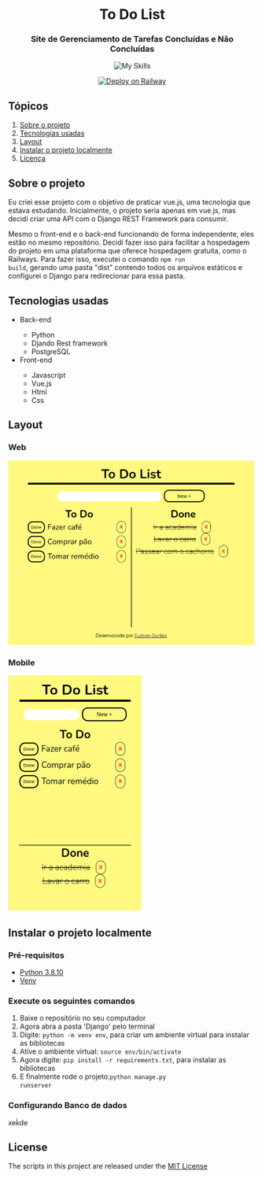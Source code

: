 <h1 align="center">To Do List</h1>

<h3 align="center">Site de Gerenciamento de Tarefas Concluídas e Não Concluídas</h3> 
<div align="center">

![My Skills](https://skills.thijs.gg/icons?i=python,django,vue,html,js,css)

</div>

<div align="center">

[![Deploy on Railway](https://railway.app/button.svg)](https://todolisteudson.up.railway.app/)

</div>

## Tópicos

1. [Sobre o projeto](#sobre-o-projeto)
2. [Tecnologias usadas](#tecnologias-usadas)
3. [Layout](#layout)
4. [Instalar o projeto localmente](#instalar-o-projeto-localmente)
5. [Licença](#license)

## Sobre o projeto

Eu criei esse projeto com o objetivo de praticar vue.js, uma tecnologia que estava estudando. Inicialmente, o projeto seria apenas em vue.js, mas decidi criar uma API com o Django REST Framework para consumir.

Mesmo o front-end e o back-end funcionando de forma independente, eles estão no mesmo repositório. Decidi fazer isso para facilitar a hospedagem do projeto em uma plataforma que oferece hospedagem gratuita, como o Railways. Para fazer isso, executei o comando <code>npm run build</code>, gerando uma pasta "dist" contendo todos os arquivos estáticos e configurei o Django para redirecionar para essa pasta.

## Tecnologias usadas

<ul>
  <li>Back-end</li>
  
   <ul>
      <li>Python</li>
      <li>Djando Rest framework</li>
      <li>PostgreSQL</li>
   </ul>
   
  <li>Front-end</li>
  
  <ul>
      <li>Javascript</li>
      <li>Vue.js</li>
      <li>Html</li>
      <li>Css</li>
  </ul>
  
</ul> 

## Layout

### Web

<img src="https://github.com/SobrancelhaDoDragao/To_Do_List/blob/main/Web.png" width="500">

### Mobile

<img src="https://github.com/SobrancelhaDoDragao/To_Do_List/blob/main/mobile.png">

## Instalar o projeto localmente

### Pré-requisitos

- [Python 3.8.10](https://www.python.org/downloads/)
- [Venv](https://docs.python.org/pt-br/3/library/venv.html)

### Execute os seguintes comandos

1. Baixe o repositório no seu computador
2. Agora abra a pasta 'Django' pelo terminal
3. Digite: <code>python -m venv env</code>, para criar um ambiente virtual para instalar as bibliotecas
4. Ative o ambiente virtual: <code>source env/bin/activate</code>
5. Agora digite: <code>pip install -r requirements.txt</code>, para instalar as bibliotecas
6. E finalmente rode o projeto:<code>python manage.py runserver</code>

### Configurando Banco de dados
xeḱde

## License

The scripts in this project are released under the [MIT License](./LICENSE.md) 
